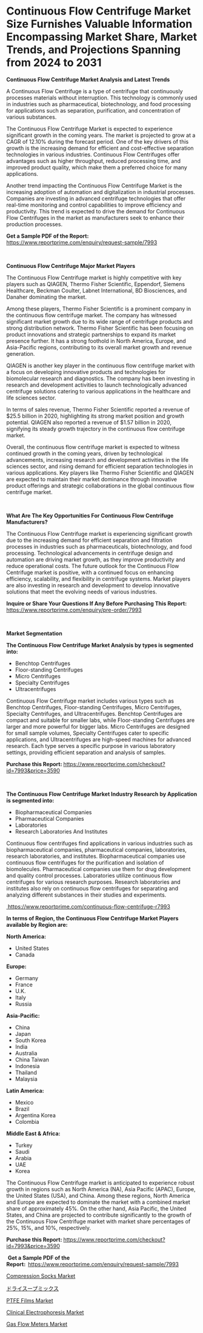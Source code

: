 <p><h1>Continuous Flow Centrifuge Market Size Furnishes Valuable Information Encompassing Market Share, Market Trends, and Projections Spanning from 2024 to 2031</h1></p><p><strong>Continuous Flow Centrifuge Market Analysis and Latest Trends</strong></p>
<p><p>A Continuous Flow Centrifuge is a type of centrifuge that continuously processes materials without interruption. This technology is commonly used in industries such as pharmaceutical, biotechnology, and food processing for applications such as separation, purification, and concentration of various substances.</p><p>The Continuous Flow Centrifuge Market is expected to experience significant growth in the coming years. The market is projected to grow at a CAGR of 12.10% during the forecast period. One of the key drivers of this growth is the increasing demand for efficient and cost-effective separation technologies in various industries. Continuous Flow Centrifuges offer advantages such as higher throughput, reduced processing time, and improved product quality, which make them a preferred choice for many applications.</p><p>Another trend impacting the Continuous Flow Centrifuge Market is the increasing adoption of automation and digitalization in industrial processes. Companies are investing in advanced centrifuge technologies that offer real-time monitoring and control capabilities to improve efficiency and productivity. This trend is expected to drive the demand for Continuous Flow Centrifuges in the market as manufacturers seek to enhance their production processes.</p></p>
<p><strong>Get a Sample PDF of the Report:&nbsp;</strong> <a href="https://www.reportprime.com/enquiry/request-sample/7993">https://www.reportprime.com/enquiry/request-sample/7993</a></p>
<p>&nbsp;</p>
<p><strong>Continuous Flow Centrifuge Major Market Players</strong></p>
<p><p>The Continuous Flow Centrifuge market is highly competitive with key players such as QIAGEN, Thermo Fisher Scientific, Eppendorf, Siemens Healthcare, Beckman Coulter, Labnet International, BD Biosciences, and Danaher dominating the market.</p><p>Among these players, Thermo Fisher Scientific is a prominent company in the continuous flow centrifuge market. The company has witnessed significant market growth due to its wide range of centrifuge products and strong distribution network. Thermo Fisher Scientific has been focusing on product innovations and strategic partnerships to expand its market presence further. It has a strong foothold in North America, Europe, and Asia-Pacific regions, contributing to its overall market growth and revenue generation.</p><p>QIAGEN is another key player in the continuous flow centrifuge market with a focus on developing innovative products and technologies for biomolecular research and diagnostics. The company has been investing in research and development activities to launch technologically advanced centrifuge solutions catering to various applications in the healthcare and life sciences sector.</p><p>In terms of sales revenue, Thermo Fisher Scientific reported a revenue of $25.5 billion in 2020, highlighting its strong market position and growth potential. QIAGEN also reported a revenue of $1.57 billion in 2020, signifying its steady growth trajectory in the continuous flow centrifuge market.</p><p>Overall, the continuous flow centrifuge market is expected to witness continued growth in the coming years, driven by technological advancements, increasing research and development activities in the life sciences sector, and rising demand for efficient separation technologies in various applications. Key players like Thermo Fisher Scientific and QIAGEN are expected to maintain their market dominance through innovative product offerings and strategic collaborations in the global continuous flow centrifuge market.</p></p>
<p>&nbsp;</p>
<p><strong>What Are The Key Opportunities For Continuous Flow Centrifuge Manufacturers?</strong></p>
<p><p>The Continuous Flow Centrifuge market is experiencing significant growth due to the increasing demand for efficient separation and filtration processes in industries such as pharmaceuticals, biotechnology, and food processing. Technological advancements in centrifuge design and automation are driving market growth, as they improve productivity and reduce operational costs. The future outlook for the Continuous Flow Centrifuge market is positive, with a continued focus on enhancing efficiency, scalability, and flexibility in centrifuge systems. Market players are also investing in research and development to develop innovative solutions that meet the evolving needs of various industries.</p></p>
<p><strong>Inquire or Share Your Questions If Any Before Purchasing This Report:</strong> <a href="https://www.reportprime.com/enquiry/pre-order/7993">https://www.reportprime.com/enquiry/pre-order/7993</a></p>
<p>&nbsp;</p>
<p><strong>Market Segmentation</strong></p>
<p><strong>The Continuous Flow Centrifuge Market Analysis by types is segmented into:</strong></p>
<p><ul><li>Benchtop Centrifuges</li><li>Floor-standing Centrifuges</li><li>Micro Centrifuges</li><li>Specialty Centrifuges</li><li>Ultracentrifuges</li></ul></p>
<p><p>Continuous Flow Centrifuge market includes various types such as Benchtop Centrifuges, Floor-standing Centrifuges, Micro Centrifuges, Specialty Centrifuges, and Ultracentrifuges. Benchtop Centrifuges are compact and suitable for smaller labs, while Floor-standing Centrifuges are larger and more powerful for bigger labs. Micro Centrifuges are designed for small sample volumes, Specialty Centrifuges cater to specific applications, and Ultracentrifuges are high-speed machines for advanced research. Each type serves a specific purpose in various laboratory settings, providing efficient separation and analysis of samples.</p></p>
<p><strong>Purchase this Report:&nbsp;</strong><a href="https://www.reportprime.com/checkout?id=7993&price=3590">https://www.reportprime.com/checkout?id=7993&price=3590</a></p>
<p>&nbsp;</p>
<p><strong>The Continuous Flow Centrifuge Market Industry Research by Application is segmented into:</strong></p>
<p><ul><li>Biopharmaceutical Companies</li><li>Pharmaceutical Companies</li><li>Laboratories</li><li>Research Laboratories And Institutes</li></ul></p>
<p><p>Continuous flow centrifuges find applications in various industries such as biopharmaceutical companies, pharmaceutical companies, laboratories, research laboratories, and institutes. Biopharmaceutical companies use continuous flow centrifuges for the purification and isolation of biomolecules. Pharmaceutical companies use them for drug development and quality control processes. Laboratories utilize continuous flow centrifuges for various research purposes. Research laboratories and institutes also rely on continuous flow centrifuges for separating and analyzing different substances in their studies and experiments.</p></p>
<p><a href="https://www.reportprime.com/continuous-flow-centrifuge-r7993">&nbsp;https://www.reportprime.com/continuous-flow-centrifuge-r7993</a></p>
<p><strong>In terms of Region, the Continuous Flow Centrifuge Market Players available by Region are:</strong></p>
<p>
    <p> <strong> North America: </strong>
        <ul>
            <li>United States</li>
            <li>Canada</li>
        </ul>
        </p> 
    <p> <strong> Europe: </strong>
        <ul>
            <li>Germany</li>
            <li>France</li>
            <li>U.K.</li>
            <li>Italy</li>
            <li>Russia</li>
        </ul>
        </p> 
    <p> <strong> Asia-Pacific: </strong>
        <ul>
            <li>China</li>
            <li>Japan</li>
            <li>South Korea</li>
            <li>India</li>
            <li>Australia</li>
            <li>China Taiwan</li>
            <li>Indonesia</li>
            <li>Thailand</li>
            <li>Malaysia</li>
        </ul>
        </p> 
    <p> <strong> Latin America: </strong>
        <ul>
            <li>Mexico</li>
            <li>Brazil</li>
            <li>Argentina Korea</li>
            <li>Colombia</li>
        </ul>
        </p> 
    <p> <strong> Middle East & Africa: </strong>
        <ul>
            <li>Turkey</li>
            <li>Saudi</li>
            <li>Arabia</li>
            <li>UAE</li>
            <li>Korea</li>
        </ul>
    </p>
    </p>
<p><p>The Continuous Flow Centrifuge market is anticipated to experience robust growth in regions such as North America (NA), Asia Pacific (APAC), Europe, the United States (USA), and China. Among these regions, North America and Europe are expected to dominate the market with a combined market share of approximately 45%. On the other hand, Asia Pacific, the United States, and China are projected to contribute significantly to the growth of the Continuous Flow Centrifuge market with market share percentages of 25%, 15%, and 10%, respectively.</p></p>
<p><strong>Purchase this Report: </strong><a href="https://www.reportprime.com/checkout?id=7993&price=3590">https://www.reportprime.com/checkout?id=7993&price=3590</a></p>
<p>&nbsp;<strong>Get a Sample PDF of the Report:&nbsp;&nbsp;</strong><a href="https://www.reportprime.com/enquiry/request-sample/7993">https://www.reportprime.com/enquiry/request-sample/7993</a></p>
<p><strong></strong></p>
<p><p><a href="https://github.com/Hazelklievgspy6vdcsmu106w/Market-Research-Report-List-2/blob/main/compression-socks-market.md">Compression Socks Market</a></p><p><a href="https://github.com/EstelWisozk1/Market-Research-Report-List-1/blob/main/204227230152.md">ドライスープミックス</a></p><p><a href="https://issuu.com/reportprime-2/docs/ptfe-films-market-size-2030.pptx">PTFE Films Market</a></p><p><a href="https://github.com/lubmix/Market-Research-Report-List-2/blob/main/clinical-electrophoresis-market.md">Clinical Electrophoresis Market</a></p><p><a href="https://view.publitas.com/reportprime-1/gas-flow-meters-market-size-cagr-trends-2024-2030/">Gas Flow Meters Market</a></p></p>